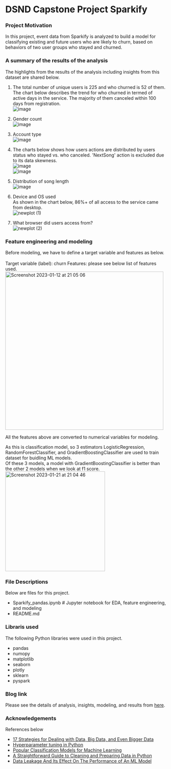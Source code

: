 # DSND Capstone Project Sparkify

### Project Motivation
In this project, event data from Sparkify is analyzed to build a model for classifying existing and future users who are likely to churn, based on behaviors of two user groups who stayed and churned.

### A summary of the results of the analysis
The highlights from the results of the analysis including insights from this dataset are shared below.

1. The total number of unique users is 225 and who churned is 52 of them. The chart below describes the trend for who churned in termed of active days in the service. The majority of them canceled within 100 days from registration.<br>
![image](https://user-images.githubusercontent.com/29317778/211535402-f3ae508b-f260-4a8d-a698-77980d87da01.png)

2. Gender count<br>
![image](https://user-images.githubusercontent.com/29317778/211786769-9ce7dc3d-24fa-42d2-a13e-c3deeeed9cdc.png)

3. Account type<br>
![image](https://user-images.githubusercontent.com/29317778/211786908-73946ed2-eeb5-4c95-886d-06777b1fc82c.png)

4. The charts below shows how users actions are distributed by users status who stayed vs. who canceled. 'NextSong' action is excluded due to its data skewness.<br>
![image](https://user-images.githubusercontent.com/29317778/211787558-48709009-90f5-4d4a-91f9-42e7eb3ea553.png)<br>
![image](https://user-images.githubusercontent.com/29317778/211787615-3edbec57-6ce6-4165-9632-ef75e1cde7ec.png)

5. Distribution of song length<br>
![image](https://user-images.githubusercontent.com/29317778/211536559-d119b8ef-c519-4477-9d76-a11d731fb9c0.png)

6. Device and OS used<br>
As shown in the chart below, 86%+ of all access to the service came from desktop.<br>
![newplot (1)](https://user-images.githubusercontent.com/29317778/211536872-9a1f46a9-4f79-498d-9821-6a30e34eab24.png)

7. What browser did users access from?<br>
![newplot (2)](https://user-images.githubusercontent.com/29317778/211537058-277fc789-b0c3-4f60-b650-ae4abbd56399.png)

### Feature engineering and modeling
Before modeling, we have to define a target variable and features as below.<br>
<br>
Target variable (label): churn
Features: please see below list of features used.<br>
<img width="495" alt="Screenshot 2023-01-12 at 21 05 06" src="https://user-images.githubusercontent.com/29317778/212062224-7b3cc8bf-aa93-469b-8a0f-56ff2565a34f.png"><br>

All the features above are converted to numerical variables for modeling.<br>

As this is classification model, so 3 estimators LogisticRegression, RandomForestClassifier, and GradientBoostingClassifier are used to train dataset for buidling ML models.<br>
Of these 3 models, a model with GradientBoostingClassifier is better than the other 2 models when we look at f1 score.<br>
<img width="312" alt="Screenshot 2023-01-21 at 21 04 46" src="https://user-images.githubusercontent.com/29317778/213866037-da28d6bf-0ac4-45f8-9e7f-4fe1f4c421e5.png">


### File Descriptions
Below are files for this project.

- Sparkify_pandas.ipynb # Jupyter notebook for EDA, feature engineering, and modeling
- README.md

### Libraris used
The following Python libraries were used in this project.

- pandas
- numopy
- matplotlib
- seaborn
- plotly
- sklearn
- pyspark

### Blog link
Please see the details of analysis, insights, modeling, and results from [here](https://medium.com/@inthemoshpit/customer-churn-at-sparkify-b9ce66720e13).

### Acknowledgements
References below
- [17 Strategies for Dealing with Data, Big Data, and Even Bigger Data](https://towardsdatascience.com/17-strategies-for-dealing-with-data-big-data-and-even-bigger-data-283426c7d260)
- [Hyperparameter tuning in Python](https://towardsdatascience.com/hyperparameter-tuning-in-python-21a76794a1f7)
- [Popular Classification Models for Machine Learning](https://www.analyticsvidhya.com/blog/2020/11/popular-classification-models-for-machine-learning/)
- [A Straightforward Guide to Cleaning and Preparing Data in Python](https://towardsdatascience.com/a-straightforward-guide-to-cleaning-and-preparing-data-in-python-8c82f209ae33)
- [Data Leakage And Its Effect On The Performance of An ML Model](https://www.analyticsvidhya.com/blog/2021/07/data-leakage-and-its-effect-on-the-performance-of-an-ml-model/)

